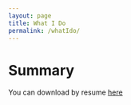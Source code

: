 ```yaml
---
layout: page
title: What I Do
permalink: /whatIdo/
---
```

<h1>Summary</h1>

You can download by resume [here](/assets/files/resume.pdf) 

